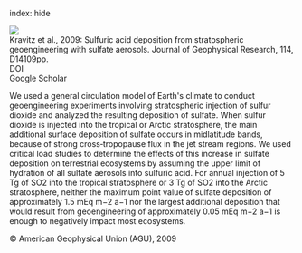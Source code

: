 index: hide

<div class="Citation">
    <div class="Citation-thumb CitationThumb-linked"  data-href="https://doi.org/10.1029/2009jd011918">
      <img src="https://static.claimspace.cloud/climate-study-static/refs/thumbs/7/Kravitz_et_al_2009-thumb.png" />
    </div>

  <div class="Citation-body">
    <div class="Citation-text">Kravitz et al., 2009: Sulfuric acid deposition from stratospheric geoengineering with sulfate aerosols. <span class="Article-journal">Journal of Geophysical Research, </span><span class="Article-volume">114, </span>D14109pp.</div>
    <div class="Citation-links">
      <div class="CitationLink" data-href="https://doi.org/10.1029/2009jd011918">
        <div class="CitationLink-icon CitationLink-Doi"></div>
        <div class="CitationLink-text">DOI</div>
      </div>
      <div class="CitationLink" data-href="https://scholar.google.com/scholar?q=10.1029/2009jd011918">
        <div class="CitationLink-icon CitationLink-Scholar"></div>
        <div class="CitationLink-text">Google Scholar</div>
      </div>
    </div>
  </div>
</div>

We used a general circulation model of Earth's climate to conduct geoengineering experiments involving stratospheric injection of sulfur dioxide and analyzed the resulting deposition of sulfate. When sulfur dioxide is injected into the tropical or Arctic stratosphere, the main additional surface deposition of sulfate occurs in midlatitude bands, because of strong cross‐tropopause flux in the jet stream regions. We used critical load studies to determine the effects of this increase in sulfate deposition on terrestrial ecosystems by assuming the upper limit of hydration of all sulfate aerosols into sulfuric acid. For annual injection of 5 Tg of SO2 into the tropical stratosphere or 3 Tg of SO2 into the Arctic stratosphere, neither the maximum point value of sulfate deposition of approximately 1.5 mEq m−2 a−1 nor the largest additional deposition that would result from geoengineering of approximately 0.05 mEq m−2 a−1 is enough to negatively impact most ecosystems.

<div class="Citation-copy">
&copy; American Geophysical Union (AGU), 2009
</div>